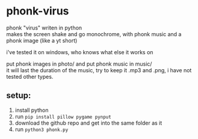 # phonk-virus
phonk "virus" writen in python   
makes the screen shake and go monochrome, with phonk music and a phonk image (like a yt short)  

i've tested it on windows, who knows what else it works on

put phonk images in photo/ and put phonk music in music/  
it will last the duration of the music, try to keep it .mp3 and .png, i have not tested other types.

## setup:
1. install python 
2. run `pip install pillow pygame pynput`
3. download the github repo and get into the same folder as it
4. run `python3 phonk.py`
   
